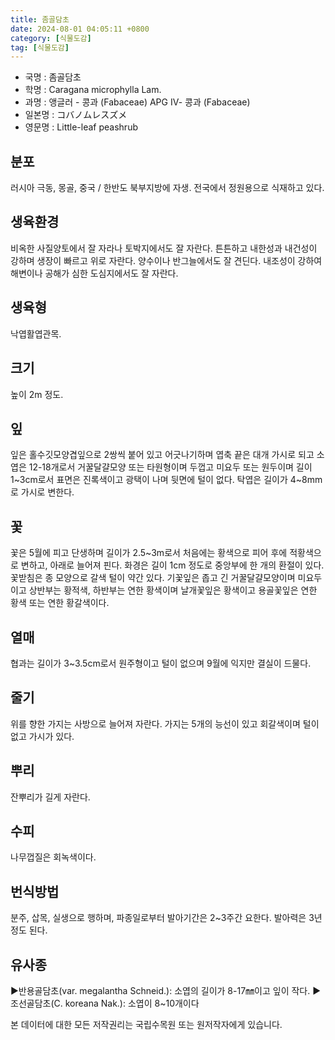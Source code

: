 ```yaml
---
title: 좀골담초
date: 2024-08-01 04:05:11 +0800
category: [식물도감]
tag: [식물도감]
---
```




- 국명 : 좀골담초
- 학명 : Caragana microphylla Lam.
- 과명 : 앵글러 - 콩과 (Fabaceae) APG Ⅳ- 콩과 (Fabaceae)
- 일본명 : コバノムレスズメ
- 영문명 : Little-leaf peashrub


## 분포
러시아 극동, 몽골, 중국 / 한반도 북부지방에 자생. 전국에서 정원용으로 식재하고 있다.
## 생육환경
비옥한 사질양토에서 잘 자라나 토박지에서도 잘 자란다. 튼튼하고 내한성과 내건성이 강하며 생장이 빠르고 위로 자란다. 양수이나  반그늘에서도 잘 견딘다. 내조성이 강하여 해변이나 공해가 심한 도심지에서도 잘 자란다.
## 생육형
낙엽활엽관목.
## 크기
높이 2m 정도.
## 잎
잎은 홀수깃모양겹잎으로 2쌍씩 붙어 있고 어긋나기하며 엽축 끝은 대개 가시로 되고 소엽은 12-18개로서 거꿀달걀모양 또는 타원형이며 두껍고 미요두 또는 원두이며 길이 1~3cm로서 표면은 진록색이고 광택이 나며 뒷면에 털이 없다. 탁엽은 길이가 4~8mm로 가시로 변한다.
## 꽃
꽃은 5월에 피고 단생하며 길이가 2.5~3m로서 처음에는 황색으로 피어 후에 적황색으로 변하고, 아래로 늘어져 핀다. 화경은 길이 1cm 정도로 중앙부에 한 개의 환절이 있다. 꽃받침은 종 모양으로 갈색 털이 약간 있다. 기꽃잎은 좁고 긴 거꿀달걀모양이며 미요두이고 상반부는 황적색, 하반부는 연한 황색이며 날개꽃잎은 황색이고 용골꽃잎은 연한 황색 또는 연한 황갈색이다.
## 열매
협과는 길이가 3~3.5cm로서 원주형이고 털이 없으며 9월에 익지만 결실이 드물다.
## 줄기
위를 향한 가지는 사방으로 늘어져 자란다. 가지는 5개의 능선이 있고 회갈색이며 털이 없고 가시가 있다.
## 뿌리
잔뿌리가 길게 자란다.
## 수피
나무껍질은 회녹색이다.
## 번식방법
분주, 삽목, 실생으로 행하며, 파종일로부터 발아기간은 2~3주간 요한다. 발아력은 3년 정도 된다.
## 유사종
▶반용골담초(var. megalantha Schneid.): 소엽의 길이가 8-17㎜이고 잎이 작다.▶조선골담초(C. koreana Nak.): 소엽이 8~10개이다






본 데이터에 대한 모든 저작권리는 국립수목원 또는 원저작자에게 있습니다.
